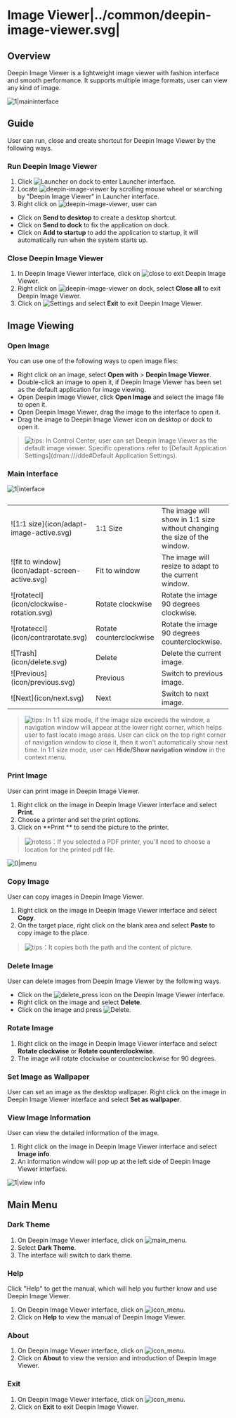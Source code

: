 # Image Viewer|../common/deepin-image-viewer.svg|

## Overview

Deepin Image Viewer is a lightweight image viewer with fashion interface and smooth performance. It supports multiple image formats, user can view any kind of image. 


![1|maininterface](jpg/main.jpg)

## Guide

User can run, close and create shortcut for Deepin Image Viewer by the following ways.

### Run Deepin Image Viewer

1. Click ![Launcher](icon/launcher-24.svg) on dock to enter Launcher interface.
2. Locate ![deepin-image-viewer](icon/viewer.svg) by scrolling mouse wheel or searching by "Deepin Image Viewer" in Launcher interface.
3. Right click on ![deepin-image-viewer](icon/viewer.svg), user can
 - Click on **Send to desktop** to create a desktop shortcut.
 - Click on **Send to dock** to fix the application on dock.
 - Click on **Add to startup** to add the application to startup, it will automatically run when the system starts up.


### Close Deepin Image Viewer

1. In Deepin Image Viewer interface, click on ![close](icon/close_icon.svg) to exit Deepin Image Viewer.
2. Right click on ![deepin-image-viewer](icon/viewer.svg) on dock, select **Close all** to exit Deepin Image Viewer.
3. Click on ![Settings](icon/icon_menu.svg) and select **Exit** to exit Deepin Image Viewer.

## Image Viewing

### Open Image
You can use one of the following ways to open image files:

- Right click on an image, select **Open with** > **Deepin Image Viewer**. 
- Double-click an image to open it, if Deepin Image Viewer has been set as the default application for image viewing.
- Open Deepin Image Viewer, click **Open Image** and select the image file to open it.
- Open Deepin Image Viewer, drag the image to the interface to open it.
- Drag the image to Deepin Image Viewer icon on desktop or dock to open it.

> ![tips](icon/tips.svg): In Control Center, user can set Deepin Image Viewer as the default image viewer. Specific operations refer to [Default Application Settings](dman:///dde#Default Application Settings).

### Main Interface

![1|interface](jpg/interface.jpg)

<table class="block1">
    <caption></caption>
    <tbody>
        <tr>
            <td>![1:1 size](icon/adapt-image-active.svg)</td>
            <td>1:1 Size</td>
            <td>The image will show in 1:1 size without changing the size of the window. </td>
        </tr>
    	<tr>
            <td>![fit to window](icon/adapt-screen-active.svg)</td>
            <td>Fit to window</td>
            <td>The image will resize to adapt to the current window.</td>
        </tr>
        <tr>
            <td>![rotatecl](icon/clockwise-rotation.svg)</td>
            <td>Rotate clockwise</td>
            <td>Rotate the image 90 degrees clockwise.</td>
        </tr>
        <tr>
            <td>![rotateccl](icon/contrarotate.svg)</td>
            <td>Rotate counterclockwise</td>
            <td>Rotate the image 90 degrees counterclockwise.</td>
        </tr>
        <tr>
            <td>![Trash](icon/delete.svg)</td>
            <td>Delete</td>
            <td>Delete the current image.</td>
        </tr>
        <tr>
            <td>![Previous](icon/previous.svg)</td>
            <td>Previous</td>
            <td>Switch to previous image.</td>
        </tr>
        <tr>
            <td>![Next](icon/next.svg)</td>
            <td>Next</td>
            <td>Switch to next image.</td>
        </tr>
    </tbody>
</table>

> ![tips](icon/tips.svg): In 1:1 size mode, if the image size exceeds the window, a navigation window will appear at the lower right corner, which helps user to fast locate image areas. User can click on the top right corner of navigation window to close it, then it won't automatically show next time. In 1:1 size mode, user can **Hide/Show navigation window** in the context menu.

### Print Image

User can print image in Deepin Image Viewer.

1. Right click on the image in Deepin Image Viewer interface and select **Print**.
2. Choose a printer and set the print options.
3. Click on **Print ** to send the picture to the printer.

> ![notess](icon/notes.svg)：If you selected a PDF printer, you'll need to choose a location for the printed pdf file.

![0|menu](jpg/menu.jpg)

### Copy Image

User can copy images in Deepin Image Viewer.

1. Right click on the image in Deepin Image Viewer interface and select **Copy**.
2. On the target place, right click on the blank area and select **Paste** to copy image to the place.

> ![tips](icon/tips.svg)：It copies both the path and the content of picture.

### Delete Image

User can delete images from Deepin Image Viewer by the following ways.

- Click on the ![delete_press](icon/delete.svg) icon on the Deepin Image Viewer interface. 
- Right click on the image and select **Delete**.
- Click on the image and press ![Delete](icon/Delete.svg).

### Rotate Image

1. Right click on the image in Deepin Image Viewer interface and select **Rotate clockwise** or **Rotate counterclockwise**.
2. The image will rotate clockwise or counterclockwise for 90 degrees.

### Set Image as Wallpaper

User can set an image as the desktop wallpaper. Right click on the image in Deepin Image Viewer interface and select **Set as wallpaper**.

### View Image Information

User can view the detailed information of the image.
1. Right click on the image in Deepin Image Viewer interface and select **Image info**.
2. An information window will pop up at the left side of Deepin Image Viewer interface.

![1|view info](jpg/info.jpg)


## Main Menu

### Dark Theme

1. On Deepin Image Viewer interface, click on ![main_menu](icon/icon_menu.svg).
2. Select **Dark Theme**.
3. The interface will switch to dark theme.

### Help
Click "Help" to get the manual, which will help you further know and use Deepin Image Viewer.

1. On Deepin Image Viewer interface, click on ![icon_menu](icon/icon_menu.svg).
2. Click on **Help** to view the manual of Deepin Image Viewer.

### About

1. On Deepin Image Viewer interface, click on ![icon_menu](icon/icon_menu.svg).
2. Click on **About** to view the version and introduction of Deepin Image Viewer.

### Exit

1. On Deepin Image Viewer interface, click on ![icon_menu](icon/icon_menu.svg).
2. Click on **Exit** to exit Deepin Image Viewer.
